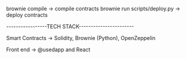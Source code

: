 brownie compile -> compile contracts
brownie run scripts/deploy.py -> deploy contracts

-----------------TECH STACK-----------------------

Smart Contracts -> Solidity, Brownie (Python), OpenZeppelin

Front end -> @usedapp and React
